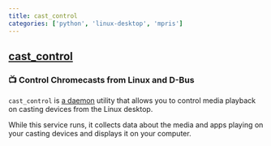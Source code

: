 ```yaml
---
title: cast_control
categories: ['python', 'linux-desktop', 'mpris']
---
```

## [cast_control](https://github.com/alexdelorenzo/cast_control)

### 📺 Control Chromecasts from Linux and D-Bus

`cast_control` is [a daemon](https://en.wikipedia.org/wiki/Daemon_(computing)) utility that allows you to control media playback on casting devices from the Linux desktop.

While this service runs, it collects data about the media and apps playing on your casting devices and displays it on your computer.
